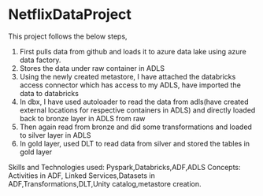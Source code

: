 # NetflixDataProject

This project follows the below steps,
1. First pulls data from github and loads it to azure data lake using azure data factory.
2. Stores the data under raw container in ADLS
3. Using the newly created metastore, I have attached the databricks access connector which has access to my ADLS, have imported the data to databricks
4. In dbx, I have used autoloader to read the data from adls(have created external locations for respective containers in ADLS) and directly loaded back to bronze layer in ADLS from raw
5. Then again read from bronze and did some transformations and loaded to silver layer in ADLS
6. In gold layer, used DLT to read data from silver and stored the tables in gold layer


Skills and Technologies used: Pyspark,Databricks,ADF,ADLS
Concepts: Activities in ADF, Linked Services,Datasets in ADF,Transformations,DLT,Unity catalog,metastore creation.
